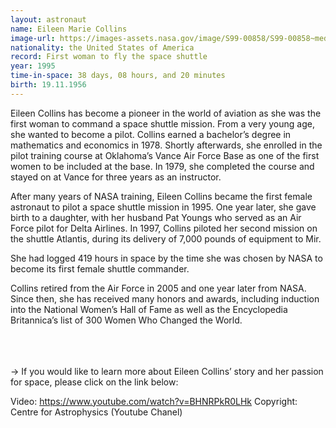 ```yaml
---
layout: astronaut
name: Eileen Marie Collins
image-url: https://images-assets.nasa.gov/image/S99-00858/S99-00858~medium.jpg
nationality: the United States of America
record: First woman to fly the space shuttle
year: 1995
time-in-space: 38 days, 08 hours, and 20 minutes
birth: 19.11.1956
---
```


Eileen Collins has become a pioneer in the world of aviation as she was the first woman to command a space shuttle mission. From a very young age, she wanted to become a pilot. Collins earned a bachelor’s degree in mathematics and economics in 1978. Shortly afterwards, she enrolled in the pilot training course at Oklahoma’s Vance Air Force Base as one of the first women to be included at the base. In 1979, she completed the course and stayed on at Vance for three years as an instructor.


After many years of NASA training, Eileen Collins became the first female astronaut to pilot a space shuttle mission in 1995. One year later, she gave birth to a daughter, with her husband Pat Youngs who served as an Air Force pilot for Delta Airlines. In 1997, Collins piloted her second mission on the shuttle Atlantis, during its delivery of 7,000 pounds of equipment to Mir.


She had logged 419 hours in space by the time she was chosen by NASA to become its first female shuttle commander. 


Collins retired from the Air Force in 2005 and one year later from NASA. Since then, she has received many honors and awards, including induction into the National Women’s Hall of Fame as well as the Encyclopedia Britannica’s list of 300 Women Who Changed the World.


<br>
<br>
<br>
-> If you would like to learn more about Eileen Collins’ story and her passion for space, please click on the link below:

Video: https://www.youtube.com/watch?v=BHNRPkR0LHk
Copyright: Centre for Astrophysics (Youtube Chanel)
